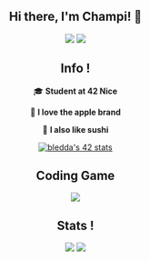 <section align=center> 
<h1>Hi there, I'm Champi! 👋</h1>
<img src="https://komarev.com/ghpvc/?username=louchebem06&color=blueviolet"/>
<img src="https://badgen.net/badge/Born2Code/bledda/purple?cache=86400&icon=https://meta.intra.42.fr/assets/42_logo-7dfc9110a5319a308863b96bda33cea995046d1731cebb735e41b16255106c12.svg"/>
 
<h2>Info !</h2>

<p>🎓 <strong>Student at 42 Nice</strong></p>
<p>🍎  <strong>I love the apple brand</strong></p>
<p>🍣  <strong>I also like sushi</strong></p>

<a href="https://github.com/JaeSeoKim/badge42"><img src="https://badge42.vercel.app/api/v2/stats/cl1ffqrw7000909l6lulah7ch?cursusId=21}" alt="bledda's 42 stats" /></a>

<h2>Coding Game</h2>

<img src="http://baddel.fr:4231/test.php?user=bledda&challenge=spring-challenge-2021&event=challenge"/>
  
<h2>Stats !</h2>

<img src="https://github-readme-stats.vercel.app/api?username=louchebem06&show_icons=true&count_private=true"/>
<img src="https://github-readme-stats.vercel.app/api/top-langs/?username=louchebem06&layout=compact"/>

<!-- https://rahuldkjain.github.io/gh-profile-readme-generator/ -->

